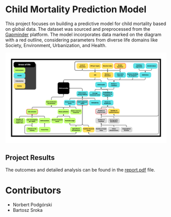 # Child Mortality Prediction Model

This project focuses on building a predictive model for child mortality based on global data. The dataset was sourced and preprocessed from the [Gapminder](https://www.gapminder.org/data/) platform. The model incorporates data marked on the diagram with a red outline, considering parameters from diverse life domains like Society, Environment, Urbanization, and Health.

![Diagram](DAG.png)

## Project Results
The outcomes and detailed analysis can be found in the [report.pdf](report.pdf) file.

# Contributors 
- Norbert Podgórski
- Bartosz Sroka